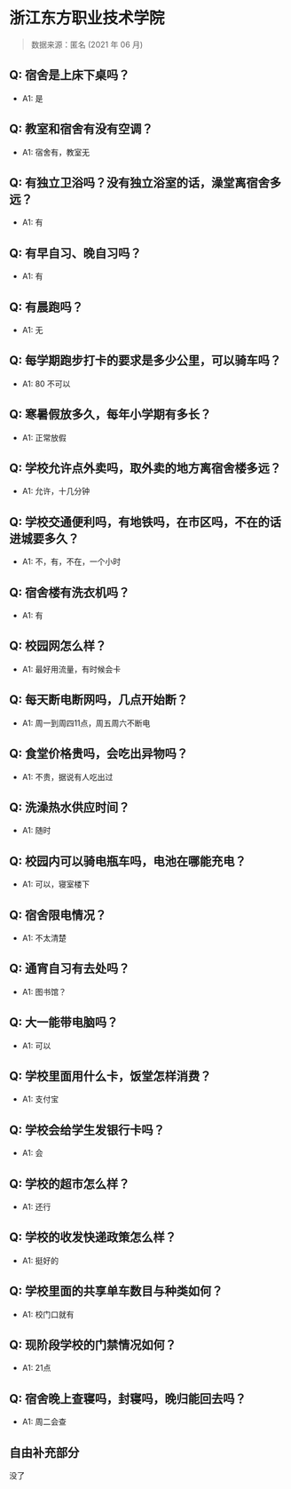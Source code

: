 # 浙江东方职业技术学院

> 数据来源：匿名 (2021 年 06 月)

## Q: 宿舍是上床下桌吗？

- A1: 是

## Q: 教室和宿舍有没有空调？

- A1: 宿舍有，教室无

## Q: 有独立卫浴吗？没有独立浴室的话，澡堂离宿舍多远？

- A1: 有

## Q: 有早自习、晚自习吗？

- A1: 有

## Q: 有晨跑吗？

- A1: 无

## Q: 每学期跑步打卡的要求是多少公里，可以骑车吗？

- A1: 80 不可以

## Q: 寒暑假放多久，每年小学期有多长？

- A1: 正常放假

## Q: 学校允许点外卖吗，取外卖的地方离宿舍楼多远？

- A1: 允许，十几分钟

## Q: 学校交通便利吗，有地铁吗，在市区吗，不在的话进城要多久？

- A1: 不，有，不在，一个小时

## Q: 宿舍楼有洗衣机吗？

- A1: 有

## Q: 校园网怎么样？

- A1: 最好用流量，有时候会卡

## Q: 每天断电断网吗，几点开始断？

- A1: 周一到周四11点，周五周六不断电

## Q: 食堂价格贵吗，会吃出异物吗？

- A1: 不贵，据说有人吃出过

## Q: 洗澡热水供应时间？

- A1: 随时

## Q: 校园内可以骑电瓶车吗，电池在哪能充电？

- A1: 可以，寝室楼下

## Q: 宿舍限电情况？

- A1: 不太清楚

## Q: 通宵自习有去处吗？

- A1: 图书馆？

## Q: 大一能带电脑吗？

- A1: 可以

## Q: 学校里面用什么卡，饭堂怎样消费？

- A1: 支付宝

## Q: 学校会给学生发银行卡吗？

- A1: 会

## Q: 学校的超市怎么样？

- A1: 还行

## Q: 学校的收发快递政策怎么样？

- A1: 挺好的

## Q: 学校里面的共享单车数目与种类如何？

- A1: 校门口就有

## Q: 现阶段学校的门禁情况如何？

- A1: 21点

## Q: 宿舍晚上查寝吗，封寝吗，晚归能回去吗？

- A1: 周二会查

## 自由补充部分

没了